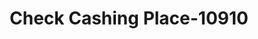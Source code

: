 ---
f_zip-code: 92040
f_state-code: CA
title: Check Cashing Place-10910
f_phone: 619-390-0555
f_city-only: Lakeside
f_address: 9534 Winter Gardens Boulevard Lakeside
f_location-unique-id: '10910'
slug: check-cashing-place-10910
updated-on: '2024-05-30T13:46:58.046Z'
created-on: '2024-05-30T13:36:59.803Z'
published-on: '2024-05-30T13:54:32.469Z'
f_city-state: cms/city/lakeside-ca.md
f_company: cms/company/check-cashing-place.md
f_state: cms/state/california.md
layout: '[payday-loan].html'
tags: payday-loan
---